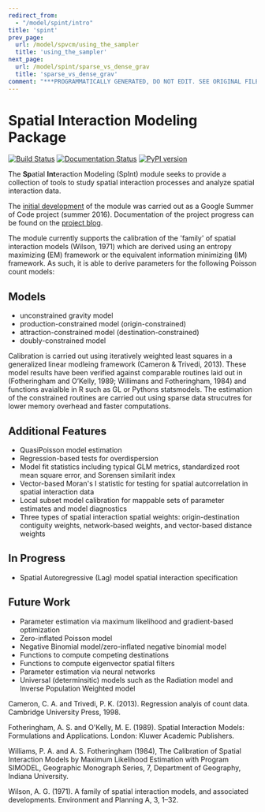 ```yaml
---
redirect_from:
  - "/model/spint/intro"
title: 'spint'
prev_page:
  url: /model/spvcm/using_the_sampler
  title: 'using_the_sampler'
next_page:
  url: /model/spint/sparse_vs_dense_grav
  title: 'sparse_vs_dense_grav'
comment: "***PROGRAMMATICALLY GENERATED, DO NOT EDIT. SEE ORIGINAL FILES IN /content***"
---
```

Spatial Interaction Modeling Package
===========================================

[![Build Status](https://travis-ci.org/pysal/spint.svg?branch=master)](https://travis-ci.org/pysal/spint)
[![Documentation Status](https://readthedocs.org/projects/spint/badge/?version=latest)](https://spint.readthedocs.io/en/latest/?badge=latest)
[![PyPI version](https://badge.fury.io/py/spint.svg)](https://badge.fury.io/py/spint)


The **Sp**atial **Int**eraction Modeling (SpInt) module seeks to provide a collection of tools to study spatial interaction processes and analyze spatial interaction data.

The [initial development](https://github.com/pysal/pysal/wiki/SpInt-Development) of the module was carried out as a Google Summer of Code
project (summer 2016). Documentation of the project progress can be found on the
[project blog](https://tayloroshan.github.io/). 

The module currently supports the calibration of the 'family' of spatial interaction models (Wilson, 1971) which are derived using an entropy maximizing (EM) framework or the equivalent information minimizing (IM) framework. As such, it is able to derive parameters for the following Poisson count models:

Models
------

- unconstrained gravity model
- production-constrained model (origin-constrained)
- attraction-constrained model (destination-constrained)
- doubly-constrained model

Calibration is carried out using iteratively weighted least squares in a generalized linear modleing framework (Cameron & Trivedi, 2013). These model results have been verified against comparable routines laid out in (Fotheringham and O’Kelly, 1989; Willimans and Fotheringham, 1984) and functions avaialble in R such as GL  or Pythons statsmodels. The estimation of the constrained routines are carried out using sparse data strucutres for lower memory overhead and faster computations.

Additional Features
-------------------

- QuasiPoisson model estimation
- Regression-based tests for overdispersion
- Model fit statistics including typical GLM metrics, standardized root mean
  square error, and Sorensen similarit index
- Vector-based Moran's I statistic for testing for spatial autcorrelation in
  spatial interaction data
- Local subset model calibration for mappable sets of parameter estimates and model
  diagnostics
- Three types of spatial interaction spatial weights: origin-destination
  contiguity weights, network-based weights, and vector-based distance weights

In Progress
-----------

- Spatial Autoregressive (Lag) model spatial interaction specification

Future Work
-----------

- Parameter estimation via maximum likelihood and gradient-based optimization
- Zero-inflated Poisson model
- Negative Binomial model/zero-inflated negative binomial model
- Functions to compute competing destinations
- Functions to compute eigenvector spatial filters
- Parameter estimation via neural networks
- Universal (determinsitic) models such as the Radiation model and Inverse
  Population Weighted model

Cameron, C. A. and Trivedi, P. K. (2013). Regression analyis of count data.
Cambridge University Press, 1998. 

Fotheringham, A. S. and O'Kelly, M. E. (1989). Spatial Interaction Models: Formulations and Applications. London: Kluwer Academic Publishers.

Williams, P. A. and A. S. Fotheringham (1984), The Calibration of Spatial Interaction
Models by Maximum Likelihood Estimation with Program SIMODEL, Geographic Monograph
Series, 7, Department of Geography, Indiana University.

Wilson, A. G. (1971). A family of spatial interaction models, and associated developments. Environment and
Planning A, 3, 1–32.
